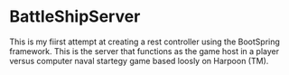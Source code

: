 # BattleShipServer

This is my fiirst attempt at creating a rest controller using the BootSpring framework. This is the server that functions as the game host in a player versus computer naval startegy game based loosly on Harpoon (TM).
